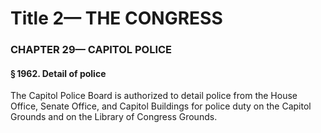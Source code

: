 
# Title 2— THE CONGRESS
### CHAPTER 29— CAPITOL POLICE
#### § 1962. Detail of police

The Capitol Police Board is authorized to detail police from the House Office, Senate Office, and Capitol Buildings for police duty on the Capitol Grounds and on the Library of Congress Grounds.
